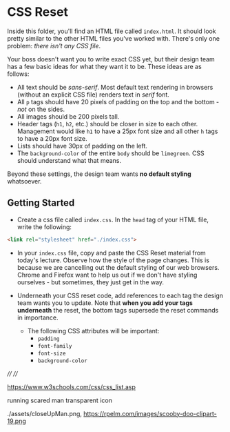 # CSS Reset

Inside this folder, you'll find an HTML file called `index.html`. It should look pretty similar to the other HTML files you've worked with. There's only one problem: _there isn't any CSS file_.

Your boss doesn't want you to write exact CSS yet, but their design team has a few basic ideas for what they want it to be. These ideas are as follows:

- All text should be _sans-serif_. Most default text rendering in browsers (without an explicit CSS file) renders text in _serif_ font.
- All `p` tags should have 20 pixels of padding on the top and the bottom - _not_ on the sides.
- All images should be 200 pixels tall.
- Header tags (`h1`, `h2`, etc.) should be closer in size to each other. Management would like `h1` to have a 25px font size and all other `h` tags to have a 20px font size.
- Lists should have 30px of padding on the left.
- The `background-color` of the entire `body` should be `limegreen`. CSS should understand what that means.

Beyond these settings, the design team wants **no default styling** whatsoever.

## Getting Started

- Create a css file called `index.css`. In the `head` tag of your HTML file, write the following:

```html
<link rel="stylesheet" href="./index.css">
```

- In your `index.css` file, copy and paste the CSS Reset material from today's lecture. Observe how the style of the page changes. This is because we are cancelling out the default styling of our web browsers. Chrome and Firefox want to help us out if we don't have styling ourselves - but sometimes, they just get in the way.

- Underneath your CSS reset code, add references to each tag the design team wants you to update. Note that **when you add your tags underneath** the reset, the bottom tags supersede the reset commands in importance.
  - The following CSS attributes will be important:
    - `padding`
    - `font-family`
    - `font-size`
    - `background-color`


*// //*

https://www.w3schools.com/css/css_list.asp

running scared man transparent icon

./assets/closeUpMan.png, https://rpelm.com/images/scooby-doo-clipart-19.png
